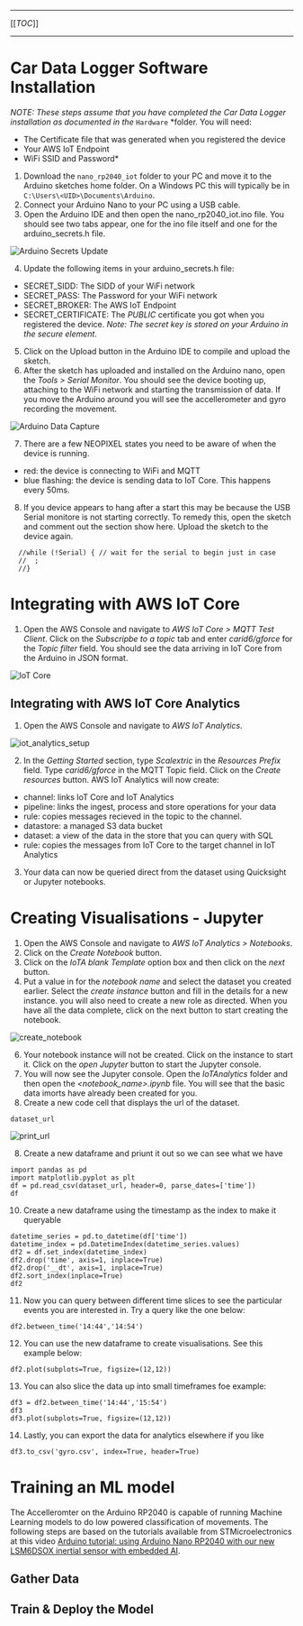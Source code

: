 ----

[[_TOC_]]

----

# Car Data Logger Software Installation

*NOTE: These steps assume that you have completed the Car Data Logger installation as documented in the* `Hardware` *folder.  You will need:
- The Certificate file that was generated when you registered the device
- Your AWS IoT Endpoint
- WiFi SSID and Password*

1. Download the `nano_rp2040_iot` folder to your PC and move it to the Arduino sketches home folder.  On a Windows PC this will typically be in `C:\Users\<UID>\Documents\Arduino`.
2. Connect your Arduino Nano to your PC using a USB cable.
3. Open the Arduino IDE and then open the nano_rp2040_iot.ino file.  You should see two tabs appear, one for the ino file itself and one for the arduino_secrets.h file.

![Arduino Secrets Update](images/arduino_secrets.jpg)

4. Update the following items in your arduino_secrets.h file:
- SECRET_SIDD: The SIDD of your WiFi network
- SECRET_PASS: The Password for your WiFi network
- SECRET_BROKER: The AWS IoT Endpoint
- SECRET_CERTIFICATE: The *PUBLIC* certificate you got when you registered the device.  *Note: The secret key is stored on your Arduino in the secure element.*
5. Click on the Upload button in the Arduino IDE to compile and upload the sketch.  
6. After the sketch has uploaded and installed on the Arduino nano, open the *Tools > Serial Monitor*.  You should see the device booting up, attaching to the WiFi network and starting the transmission of data.  If you move the Arduino around you will see the accellerometer and gyro recording the movement.

![Arduino Data Capture](images/data_capture.jpg)

7.  There are a few NEOPIXEL states you need to be aware of when the device is running.
- red: the device is connecting to WiFi and MQTT
- blue flashing: the device is sending data to IoT Core.  This happens every 50ms.



8.  If you device appears to hang after a start this may be because the USB Serial monitore is not starting correctly.  To remedy this, open the sketch and comment out the section show here.  Upload the sketch to the device again.
```
  //while (!Serial) { // wait for the serial to begin just in case
  //  ;
  //}
```

# Integrating with AWS IoT Core

1. Open the AWS Console and navigate to *AWS IoT Core > MQTT Test Client*.  Click on the *Subscripbe to a topic* tab and enter *carid6/gforce* for the *Topic filter* field.  You should see the data arriving in IoT Core from the Arduino in JSON format.

![IoT Core](images/iot_core.jpg)

## Integrating with AWS IoT Core Analytics

1. Open the AWS Console and navigate to *AWS IoT Analytics*.

![iot_analytics_setup](images/iot_analytics_setup.jpg)

2. In the *Getting Started* section, type *Scalextric* in the *Resources Prefix* field.  Type *carid6/gforce* in the MQTT Topic field.  Click on the *Create resources* button.  AWS IoT Analytics will now create:
- channel: links IoT Core and IoT Analytics
- pipeline: links the ingest, process and store operations for your data
- rule: copies messages recieved in the topic to the channel.
- datastore: a managed S3 data bucket
- dataset: a view of the data in the store that you can query with SQL
- rule: copies the messages from IoT Core to the target channel in IoT Analytics
3. Your data can now be queried direct from the dataset using Quicksight or Jupyter notebooks.

# Creating Visualisations - Jupyter

1. Open the AWS Console and navigate to *AWS IoT Analytics > Notebooks*.
2. Click on the *Create Notebook* button.  
3. Click on the *IoTA blank Template* option box and then click on the *next* button.
4. Put a value in for the *notebook name* and select the dataset you created earlier.  Select the *create instance* button and fill in the details for a new instance.  you will also need to create a new role as directed.  When you have all the data complete, click on the next button to start creating the notebook.

![create_notebook](images/create_notebook.jpg)

6. Your notebook instance will not be created.  Click on the instance to start it.  Click on the *open Jupyter* button to start the Jupyter console.
7. You will now see the Jupyter console.  Open the *IoTAnalytics* folder and then open the *<notebook_name>.ipynb* file.  You will see that the basic data imorts have already been created for you.
8. Create a new code cell that displays the url of the dataset.
```
dataset_url
```

![print_url](images/print_url.jpg)

8. Create a new dataframe and priunt it out so we can see what we have
```
import pandas as pd
import matplotlib.pyplot as plt
df = pd.read_csv(dataset_url, header=0, parse_dates=['time'])
df
```



10. Create a new dataframe using the timestamp as the index to make it queryable
```
datetime_series = pd.to_datetime(df['time'])
datetime_index = pd.DatetimeIndex(datetime_series.values)
df2 = df.set_index(datetime_index)
df2.drop('time', axis=1, inplace=True)
df2.drop('__dt', axis=1, inplace=True)
df2.sort_index(inplace=True)
df2
```
11.  Now you can query between different time slices to see the particular events you are interested in.  Try a query like the one below:
```
df2.between_time('14:44','14:54')
```
12. You can use the new dataframe to create visualisations.  See this example below:
```
df2.plot(subplots=True, figsize=(12,12))
```

13. You can also slice the data up into small timeframes foe example:
```
df3 = df2.between_time('14:44','15:54')
df3
df3.plot(subplots=True, figsize=(12,12))

```
14. Lastly, you can export the data for analytics elsewhere if you like
```
df3.to_csv('gyro.csv', index=True, header=True)
```

# Training an ML model

The Accelleromter on the Arduino RP2040 is capable of running Machine Learning models to do low powered classification of movements.  The following steps are based on the tutorials available from STMicroelectronics at this video [Arduino tutorial: using Arduino Nano RP2040 with our new LSM6DSOX inertial sensor with embedded AI](https://youtu.be/hHVsLHqIN9g).

## Gather Data



## Train & Deploy the Model

